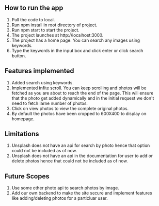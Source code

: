 ## How to run the app

1. Pull the code to local.
2. Run npm install in root directory of project.
3. Run npm start to start the project.
4. The project launches at http://localhost:3000.
5. The project has a home page. You can search any images using keywords.
6. Type the keywords in the input box and click enter or click search button.

## Features implemented

1. Added search using keywords.
2. Implemented infite scroll. You can keep scrolling and photos will be fetched as you are about to reach the end of the page.
   This will ensure that the photo get added dynamically and in the initial request we don't need to fetch larne number of photos.
3. Click on view photos to view the complete original photos.
4. By default the photos have been cropped to 600X400 to display on homepage.

## Limitations

1. Unsplash does not have an api for search by photo hence that option could not be included as of now.
2. Unsplash does not have an api in the documentation for user to add or delete photos hence that could not be included as of now.

## Future Scopes

1. Use some other photo api to search photos by image.
2. Add our own backend to make the site secure and implement features like adding/deleting photos for a particluar user.